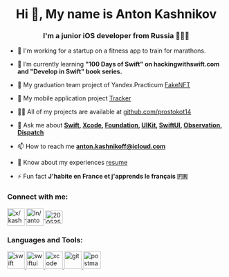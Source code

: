 

<!--
**prostokot14/prostokot14** is a ✨ _special_ ✨ repository because its `README.md` (this file) appears on your GitHub profile.

Here are some ideas to get you started:

- 🔭 I’m currently working on ...
- 🌱 I’m currently learning ...
- 👯 I’m looking to collaborate on ...
- 🤔 I’m looking for help with ...
- 💬 Ask me about ...
- 📫 How to reach me: ...
- 😄 Pronouns: ...
- ⚡ Fun fact: ...
-->


<h1 align="center">Hi 👋, My name is Anton Kashnikov</h1>
<h3 align="center">I'm a junior iOS developer from Russia 🧑🏻‍💻</h3>

- 🔭 I'm working for a startup on a fitness app to train for marathons.

- 🌱 I’m currently learning **"100 Days of Swift" on hackingwithswift.com and "Develop in Swift" book series.**

- 📱 My graduation team project of Yandex.Practicum [FakeNFT](https://github.com/prostokot14/iOS-FakeNFT)

- 🤝 My mobile application project [Tracker](https://github.com/prostokot14/Tracker)

- 👨‍💻 All of my projects are available at [github.com/prostokot14](gitHub.com/prostokot14)

- 💬 Ask me about **[Swift](https://developer.apple.com/documentation/swift), [Xcode](https://developer.apple.com/documentation/xcode), [Foundation](https://developer.apple.com/documentation/foundation), [UIKit](https://developer.apple.com/documentation/uikit), [SwiftUI](https://developer.apple.com/documentation/swiftui), [Observation](https://developer.apple.com/documentation/observation), [Dispatch](https://developer.apple.com/documentation/dispatch)**

- 📫 How to reach me **anton.kashnikoff@icloud.com**

- 📄 Know about my experiences [resume](https://prostokot14.github.io/resume)

- ⚡ Fun fact **J'habite en France et j'apprends le français 🇫🇷**

<h3 align="left">Connect with me:</h3>
<p align="left">
  <a href="https://x.com/kashnikoffanton" target="blank">
    <img align="center" src="https://github.com/user-attachments/assets/4576e303-49dd-4f63-8e98-9f35b09c35e9" alt="x/kashnikoffanton" height="40"/>
  </a>
  <a href="https://linkedin.com/in/ln/anton-kashnikov" target="blank">
    <img align="center" src="https://github.com/user-attachments/assets/50f1be5e-9727-4f67-b78e-09ddf057a063" alt="ln/anton-kashnikov" height="40"/>
  </a>
  <a href="https://stackoverflow.com/users/20052500" target="blank">
    <img align="center" src="https://raw.githubusercontent.com/rahuldkjain/github-profile-readme-generator/master/src/images/icons/Social/stack-overflow.svg" alt="20052500" height="30" width="40"/>
  </a>
</p>

<h3 align="left">Languages and Tools:</h3>
<p align="left">
  <a href="https://developer.apple.com/swift/" target="_blank" rel="noreferrer">
    <img src="https://developer.apple.com/assets/elements/icons/swift/swift-96x96_2x.png" alt="swift" width="40" height="40"/>
  </a>
  <a href="https://developer.apple.com/swiftui/" target="_blank" rel="noreferrer">
    <img src="https://developer.apple.com/assets/elements/icons/swiftui/swiftui-96x96_2x.png" alt="swiftui" width="40" height="40"/>
  </a>
  <a href="https://developer.apple.com/xcode/" target="_blank" rel="noreferrer">
    <img src="https://developer.apple.com/assets/elements/icons/xcode-12/xcode-12-96x96_2x.png" alt="xcode" width="40" height="40"/>
  </a>
  <a href="https://git-scm.com/" target="_blank" rel="noreferrer">
    <img src="https://www.vectorlogo.zone/logos/git-scm/git-scm-icon.svg" alt="git" width="40" height="40"/>
  </a>
  <a href="https://postman.com" target="_blank" rel="noreferrer">
    <img src="https://www.vectorlogo.zone/logos/getpostman/getpostman-icon.svg" alt="postman" width="40" height="40"/>
  </a>
</p>
